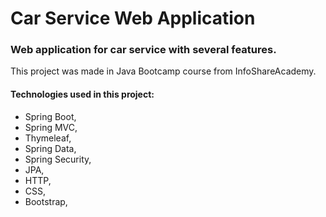 # Car Service Web Application
### Web application for car service with several features. 
This project was made in Java Bootcamp course from InfoShareAcademy.
#### Technologies used in this project:
* Spring Boot,
* Spring MVC,
* Thymeleaf,
* Spring Data,
* Spring Security,
* JPA,
* HTTP,
* CSS,
* Bootstrap,
